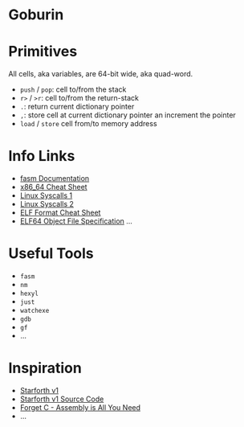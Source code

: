 # Goburin

# Primitives

All cells, aka variables, are 64-bit wide, aka quad-word.

- `push` / `pop`: cell to/from the stack
- `r>` / `>r`: cell to/from the return-stack
- `.`: return current dictionary pointer
- `,`: store cell at current dictionary pointer an increment the pointer
- `load` / `store` cell from/to memory address

# Info Links

- [fasm Documentation](https://flatassembler.net/docs.php)
- [x86_64 Cheat Sheet](https://web.stanford.edu/class/cs107/resources/x86-64-reference.pdf)
- [Linux Syscalls 1](https://chromium.googlesource.com/chromiumos/docs/+/master/constants/syscalls.md)
- [Linux Syscalls 2](https://blog.rchapman.org/posts/Linux_System_Call_Table_for_x86_64/)
- [ELF Format Cheat Sheet](https://gist.github.com/x0nu11byt3/bcb35c3de461e5fb66173071a2379779)
- [ELF64 Object File Specification](https://irix7.com/techpubs/007-4658-001.pdf) ...

# Useful Tools

- `fasm`
- `nm`
- `hexyl`
- `just`
- `watchexe`
- `gdb`
- `gf`
- ...

# Inspiration

- [Starforth v1](https://elektito.com/2023/07/08/starforth-2/)
- [Starforth v1 Source Code](https://git.sr.ht/~elektito/starforth/tree/ec7a4a14baa5faa79a7e3d65c9f68ef0734fc62b)
- [Forget C - Assembly is All You Need](https://www.youtube.com/watch?v=hzjBdIJ9Ycs)
- ...
